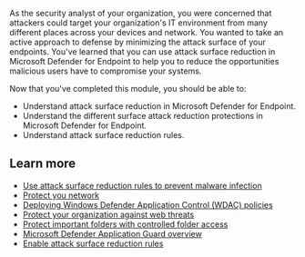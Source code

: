 As the security analyst of your organization, you were concerned that attackers could target your organization's IT environment from many different places across your devices and network. You wanted to take an active approach to defense by minimizing the attack surface of your endpoints. You've learned that you can use attack surface reduction in Microsoft Defender for Endpoint to help you to reduce the opportunities malicious users have to compromise your systems.

Now that you've completed this module, you should be able to:

- Understand attack surface reduction in Microsoft Defender for Endpoint.
- Understand the different surface attack reduction protections in Microsoft Defender for Endpoint.
- Understand attack surface reduction rules.

## Learn more

- [Use attack surface reduction rules to prevent malware infection](/microsoft-365/security/defender-endpoint/attack-surface-reduction)
- [Protect you network](/microsoft-365/security/defender-endpoint/network-protection)
- [Deploying Windows Defender Application Control (WDAC) policies](/windows/security/threat-protection/windows-defender-application-control/windows-defender-application-control-deployment-guide)
- [Protect your organization against web threats](/microsoft-365/security/defender-endpoint/web-threat-protection)
- [Protect important folders with controlled folder access](/microsoft-365/security/defender-endpoint/controlled-folders)
- [Microsoft Defender Application Guard overview](/windows/security/threat-protection/microsoft-defender-application-guard/md-app-guard-overview)
- [Enable attack surface reduction rules](/microsoft-365/security/defender-endpoint/enable-attack-surface-reduction)
